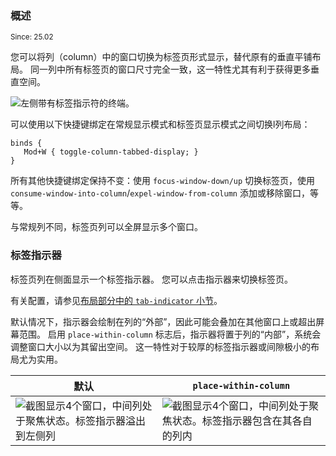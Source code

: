 ### 概述

<sup>Since: 25.02</sup>

您可以将列（column）中的窗口切换为标签页形式显示，替代原有的垂直平铺布局。
同一列中所有标签页的窗口尺寸完全一致，这一特性尤其有利于获得更多垂直空间。

![左侧带有标签指示符的终端。](https://github.com/user-attachments/assets/0e94ac0d-796d-4f85-a264-c105ef41c13f)

可以使用以下快捷键绑定在常规显示模式和标签页显示模式之间切换l列布局：

```kdl
binds {
   Mod+W { toggle-column-tabbed-display; }
}
```

所有其他快捷键绑定保持不变：使用 `focus-window-down/up` 切换标签页，使用 `consume-window-into-column`/`expel-window-from-column` 添加或移除窗口，等等。

与常规列不同，标签页列可以全屏显示多个窗口。

### 标签指示器

标签页列在侧面显示一个标签指示器。
您可以点击指示器来切换标签页。

有关配置，请参见[布局部分中的 `tab-indicator` 小节](./Configuration:-Layout.md#tab-indicator)。

默认情况下，指示器会绘制在列的“外部”，因此可能会叠加在其他窗口上或超出屏幕范围。
启用 `place-within-column` 标志后，指示器将置于列的“内部”，系统会调整窗口大小以为其留出空间。
这一特性对于较厚的标签指示器或间隙极小的布局尤为实用。

| 默认 | `place-within-column` |
| --- | --- |
| ![截图显示4个窗口，中间列处于聚焦状态。标签指示器溢出到左侧列](https://github.com/user-attachments/assets/c2f51f50-3d87-403a-8beb-cbbe5ec5c880) | ![截图显示4个窗口，中间列处于聚焦状态。标签指示器包含在其各自的列内](https://github.com/user-attachments/assets/f1797cd0-d518-4be6-95b4-3540523c4370) |
